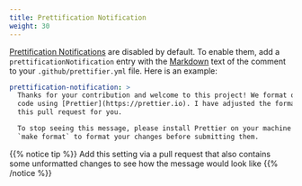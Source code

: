 ```yaml
---
title: Prettification Notification
weight: 30
---
```


[Prettification Notifications](/learn/prettification-notification) are disabled
by default. To enable them, add a `prettificationNotification` entry with the
[Markdown](https://github.com/adam-p/markdown-here/wiki/Markdown-Cheatsheet)
text of the comment to your `.github/prettifier.yml` file. Here is an example:

```yml
prettification-notification: >
  Thanks for your contribution and welcome to this project! We format our source
  code using [Prettier](https://prettier.io). I have adjusted the formatting of
  this pull request for you.

  To stop seeing this message, please install Prettier on your machine and run
  `make format` to format your changes before submitting them.
```

{{% notice tip %}} Add this setting via a pull request that also contains some
unformatted changes to see how the message would look like {{% /notice %}}
